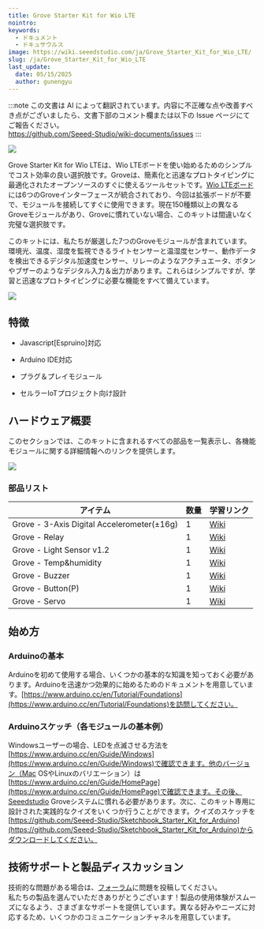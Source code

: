 ```yaml
---
title: Grove Starter Kit for Wio LTE
nointro:
keywords:
  - ドキュメント
  - ドキュサウルス
image: https://wiki.seeedstudio.com/ja/Grove_Starter_Kit_for_Wio_LTE/
slug: /ja/Grove_Starter_Kit_for_Wio_LTE
last_update:
  date: 05/15/2025
  author: gunengyu
---
```

:::note
この文書は AI によって翻訳されています。内容に不正確な点や改善すべき点がございましたら、文書下部のコメント欄または以下の Issue ページにてご報告ください。  
https://github.com/Seeed-Studio/wiki-documents/issues
:::

![](https://files.seeedstudio.com/wiki/Bazaar_doc/110060873/bazaar683634_img_4745.JPG)

Grove Starter Kit for Wio LTEは、Wio LTEボードを使い始めるためのシンプルでコスト効率の良い選択肢です。Groveは、簡素化と迅速なプロトタイピングに最適化されたオープンソースのすぐに使えるツールセットです。[Wio LTEボード](https://www.seeedstudio.com/s/wio%20lte.html)には6つのGroveインターフェースが統合されており、今回は拡張ボードが不要で、モジュールを接続してすぐに使用できます。現在150種類以上の異なるGroveモジュールがあり、Groveに慣れていない場合、このキットは間違いなく完璧な選択肢です。

このキットには、私たちが厳選した7つのGroveモジュールが含まれています。環境光、温度、湿度を監視できるライトセンサーと温湿度センサー、動作データを検出できるデジタル加速度センサー、リレーのようなアクチュエータ、ボタンやブザーのようなデジタル入力＆出力があります。これらはシンプルですが、学習と迅速なプロトタイピングに必要な機能をすべて備えています。

<p style={{}}><a href="https://www.seeedstudio.com/Grove-Starter-Kit-for-Wio-LTE-p-3030.html" target="_blank"><img src="https://files.seeedstudio.com/wiki/Seeed-WiKi/docs/images/get_one_now_small.png" width={200} height={38} border={0} /></a></p>

## 特徴

*   Javascript[Espruino]対応

*   Arduino IDE対応

*   プラグ＆プレイモジュール

*   セルラーIoTプロジェクト向け設計

## ハードウェア概要

このセクションでは、このキットに含まれるすべての部品を一覧表示し、各機能モジュールに関する詳細情報へのリンクを提供します。

![](https://files.seeedstudio.com/wiki/Bazaar_doc/110060873/hardwareover.JPG)

### 部品リスト

| アイテム                                    | 数量   | 学習リンク |
|--------------------------------------------|--------|------------|
| Grove - 3-Axis Digital Accelerometer(±16g) | 1      | [Wiki](https://wiki.seeedstudio.com/ja/Grove-3-Axis_Digital_Accelerometer-16g/)  |
| Grove - Relay                              | 1      | [Wiki](https://wiki.seeedstudio.com/ja/Grove-Relay/)   |
| Grove - Light Sensor v1.2                  | 1      | [Wiki](https://wiki.seeedstudio.com/ja/Grove-Light_Sensor/)   |
| Grove - Temp&humidity                      | 1      | [Wiki](https://wiki.seeedstudio.com/ja/Grove-TemperatureAndHumidity_Sensor/)   |
| Grove - Buzzer                             | 1      | [Wiki](https://wiki.seeedstudio.com/ja/Grove-Buzzer)   |
| Grove - Button(P)                          | 1      | [Wiki](https://wiki.seeedstudio.com/ja/Grove-Button)   |
| Grove - Servo                              | 1      | [Wiki](https://wiki.seeedstudio.com/ja/Grove-Servo/)   |

## 始め方

### Arduinoの基本

Arduinoを初めて使用する場合、いくつかの基本的な知識を知っておく必要があります。Arduinoを迅速かつ効果的に始めるためのドキュメントを用意しています。[https://www.arduino.cc/en/Tutorial/Foundations](https://www.arduino.cc/en/Tutorial/Foundations)を訪問してください。

### Arduinoスケッチ（各モジュールの基本例）

Windowsユーザーの場合、LEDを点滅させる方法を[https://www.arduino.cc/en/Guide/Windows](https://www.arduino.cc/en/Guide/Windows)で確認できます。他のバージョン（Mac OSやLinuxのバリエーション）は[https://www.arduino.cc/en/Guide/HomePage](https://www.arduino.cc/en/Guide/HomePage)で確認できます。その後、Seeedstudio Groveシステムに慣れる必要があります。次に、このキット専用に設計された実践的なクイズをいくつか行うことができます。クイズのスケッチを[https://github.com/Seeed-Studio/Sketchbook_Starter_Kit_for_Arduino](https://github.com/Seeed-Studio/Sketchbook_Starter_Kit_for_Arduino)からダウンロードしてください。

## 技術サポートと製品ディスカッション

技術的な問題がある場合は、[フォーラム](http://forum.seeedstudio.com/)に問題を投稿してください。  
私たちの製品を選んでいただきありがとうございます！製品の使用体験がスムーズになるよう、さまざまなサポートを提供しています。異なる好みやニーズに対応するため、いくつかのコミュニケーションチャネルを用意しています。

<div class="button_tech_support_container">
<a href="https://forum.seeedstudio.com/" class="button_forum"></a> 
<a href="https://www.seeedstudio.com/contacts" class="button_email"></a>
</div>

<div class="button_tech_support_container">
<a href="https://discord.gg/eWkprNDMU7" class="button_discord"></a> 
<a href="https://github.com/Seeed-Studio/wiki-documents/discussions/69" class="button_discussion"></a>
</div>